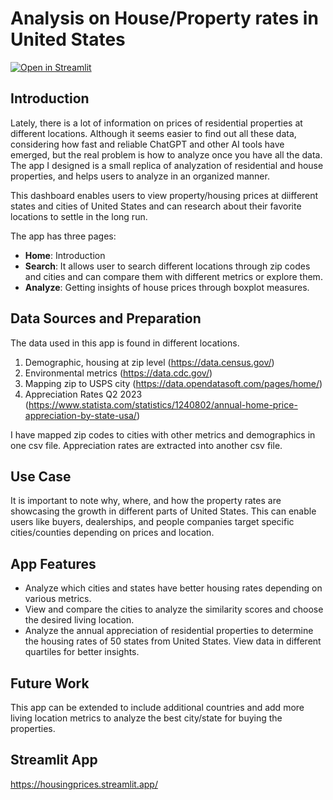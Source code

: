 # Analysis on House/Property rates in United States

[![Open in Streamlit](https://static.streamlit.io/badges/streamlit_badge_black_white.svg)](https://housingprices.streamlit.app/)

## Introduction
Lately, there is a lot of information on prices of residential properties at different locations. Although it seems easier to find out all these data, considering how fast and reliable ChatGPT and other AI tools have emerged, but the real problem is how to analyze once you have all the data. The app I designed is a small replica of analyzation of residential and house properties, and helps users to analyze in an organized manner. 

This dashboard enables users to view property/housing prices at diifferent states and cities of United States and can research about their favorite locations to settle in the long run.

The app has three pages:

- **Home**: Introduction
- **Search**: It allows user to search different locations through zip codes and cities and can compare them with different metrics or explore   them.
- **Analyze**: Getting insights of house prices through boxplot measures.

## Data Sources and Preparation 
The data used in this app is found in different locations. 
1. Demographic, housing at zip level (https://data.census.gov/)
2. Environmental metrics (https://data.cdc.gov/)
3. Mapping zip to USPS city (https://data.opendatasoft.com/pages/home/)
4. Appreciation Rates Q2 2023 (https://www.statista.com/statistics/1240802/annual-home-price-appreciation-by-state-usa/)

I have mapped zip codes to cities with other metrics and demographics in one csv file. Appreciation rates are extracted into another csv file.  

## Use Case
It is important to note why, where, and how the property rates are showcasing the growth in different parts of United States. This can enable users like buyers, dealerships, and people companies target specific cities/counties depending on prices and location.

## App Features
- Analyze which cities and states have better housing rates depending on various metrics.
- View and compare the cities to analyze the similarity scores and choose the desired living location.
- Analyze the annual appreciation of residential properties to determine the housing rates of 50 states from United States. View data in different quartiles for better insights.

## Future Work
This app can be extended to include additional countries and add more living location metrics to analyze the best city/state for buying the properties.

## Streamlit App
https://housingprices.streamlit.app/
